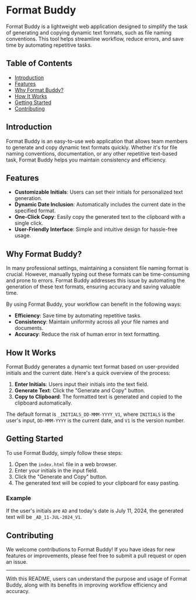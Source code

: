 
# Format Buddy

Format Buddy is a lightweight web application designed to simplify the task of generating and copying dynamic text formats, such as file naming conventions. This tool helps streamline workflow, reduce errors, and save time by automating repetitive tasks.

## Table of Contents

- [Introduction](#introduction)
- [Features](#features)
- [Why Format Buddy?](#why-format-buddy)
- [How It Works](#how-it-works)
- [Getting Started](#getting-started)
- [Contributing](#contributing)

## Introduction

Format Buddy is an easy-to-use web application that allows team members to generate and copy dynamic text formats quickly. Whether it's for file naming conventions, documentation, or any other repetitive text-based task, Format Buddy helps you maintain consistency and efficiency.

## Features

- **Customizable Initials**: Users can set their initials for personalized text generation.
- **Dynamic Date Inclusion**: Automatically includes the current date in the specified format.
- **One-Click Copy**: Easily copy the generated text to the clipboard with a single click.
- **User-Friendly Interface**: Simple and intuitive design for hassle-free usage.

## Why Format Buddy?

In many professional settings, maintaining a consistent file naming format is crucial. However, manually typing out these formats can be time-consuming and prone to errors. Format Buddy addresses this issue by automating the generation of these text formats, ensuring accuracy and saving valuable time.

By using Format Buddy, your workflow can benefit in the following ways:

- **Efficiency**: Save time by automating repetitive tasks.
- **Consistency**: Maintain uniformity across all your file names and documents.
- **Accuracy**: Reduce the risk of human error in text formatting.

## How It Works

Format Buddy generates a dynamic text format based on user-provided initials and the current date. Here's a quick overview of the process:

1. **Enter Initials**: Users input their initials into the text field.
2. **Generate Text**: Click the "Generate and Copy" button.
3. **Copy to Clipboard**: The formatted text is generated and copied to the clipboard automatically.

The default format is `_INITIALS_DD-MMM-YYYY_V1`, where `INITIALS` is the user's input, `DD-MMM-YYYY` is the current date, and `V1` is the version number.

## Getting Started

To use Format Buddy, simply follow these steps:

1. Open the `index.html` file in a web browser.
2. Enter your initials in the input field.
3. Click the "Generate and Copy" button.
4. The generated text will be copied to your clipboard for easy pasting.

### Example

If the user's initials are `AD` and today's date is July 11, 2024, the generated text will be `_AD_11-JUL-2024_V1`.

## Contributing

We welcome contributions to Format Buddy! If you have ideas for new features or improvements, please feel free to submit a pull request or open an issue.

---

With this README, users can understand the purpose and usage of Format Buddy, along with its benefits in improving workflow efficiency and accuracy.
